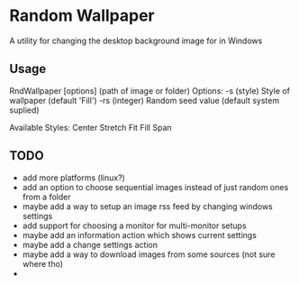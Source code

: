 # Random Wallpaper #
A utility for changing the desktop background image for in Windows

## Usage ##
RndWallpaper [options] (path of image or folder)
Options:
 -s (style)         Style of wallpaper (default 'Fill')
 -rs (integer)      Random seed value (default system suplied)

Available Styles:
 Center
 Stretch
 Fit
 Fill
 Span

## TODO ##
* add more platforms (linux?)
* add an option to choose sequential images instead of just random ones from a folder
* maybe add a way to setup an image rss feed by changing windows settings
* add support for choosing a monitor for multi-monitor setups
* maybe add an information action which shows current settings
* maybe add a change settings action
* maybe add a way to download images from some sources (not sure where tho)
* 